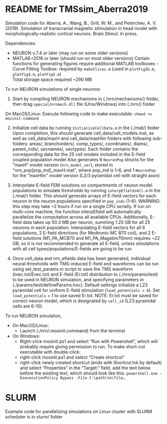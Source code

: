 # README for TMSsim_Aberra2019

Simulation code for Aberra, A., Wang, B., Grill, W. M., and Peterchev, A. V. (2019). Simulation of transcranial magnetic stimulation in head model with morphologically-realistic cortical neurons. Brain Stimul. In press.

Dependencies:
- NEURON v.7.4 or later (may run on some older versions)
- MATLAB r2016 or later (should run on most older versions)
    Certain functions for generating figures require additional MATLAB toolboxes
        - Curve Fitting Toolbox: required by `makeSlices.m` (used in `plotFig2b.m`, `plotFig4.m`, `plotFig5.m`)    
Total storage space required ~290 MB

To run NEURON simulations of single neurons:

1) Start by compiling NEURON mechanisms in (./nrn/mechanisms/) folder, then drag `special`/`nrnmech.dll` file (Unix/Windows) into (./nrn/) folder

On MacOS/Linux:
Execute following code to make executable:
`chmod +x mosinit.command`

2) Initialize cell data by running `InitializeCellData.m` in the (./mat/) folder
    Upon completion, this should generate cell_data/cell_models.mat, as well as cell_data/maxH and cell_data/maxHlin folders with following sub-folders: areas/, branchorders/, comp_types/, coordinates/, diams/, parent_inds/, secnames/, sectypes/. Each folder contains the corresponding data for the 25 cell models included in the E-field coupled population model
    Also generates 6 `NeuronPop` structs for the "maxH" model version (`nrn_model_ver`), stored in "nrn_pop[pop_ind]_maxH.mat", where pop_ind is 1–6, and 1 `NeuronPop` for the "maxHlin" model version (L2/3 pyramidal cell with straight axon)
3) Interpolate E-field FEM solutions on compartments of neuron model populations to simulate thresholds by running `interpEfieldsAll.m` in the (./mat/) folder.
    This should generate arrays of E-field vectors for each neuron in the neuron populations specified in `pop_inds` (1–6). 
    WARNING: this step may take ~2 hours if run on a single CPU serially. If run on multi-core machine, the function interpEfield will automatically parallelize the computation across all available CPUs.
    Additionally, E-field data takes up 50.3 MB per neuron, summing 1.25 GB for all 25 neurons in each population. Interpolating E-field vectors for all 6 populations, 2 E-field directions (for Medtronic MC B70 coil), and 2 E-field solutions (M1_PA_MCB70 and M1_PA_Magstim70mm) requires ~22 GB, so it is not recommended to generate all E-field, unless simulations with all cell types/populations/E-fields are going to be run

4) Once cell_data and nrn_efields data has been generated, individual neural thresholds with TMS-induced E-field and waveforms can be run using set_test_params.m script to save the TMS waveform (tvec.txt/Evec.txt) and E-field (Er.txt) distribution to (./nrn/params/test) to be used in NEURON simulation, and specifying parameters in (./params/test/defineParams.hoc). Default settings initialize a L23 pyramidal cell for uniform E-field stimulation (`load_potentials = 0`). Set `load_potentials` = 1 to use saved Er.txt. NOTE: Er.txt must be saved for correct neuron model, which is designated by `cell_id` (L23 pyramidal cells are 6-10).

To run NEURON simulation,

- On MacOS/Linux: 
    - Launch (./nrn/.mosinit.command) from the terminal
- On Windows: 
    - Right-click mosinit.ps1 and select “Run with Powershell”, which will probably require giving permission to run. To make short-cut executable with double-click:
    - right-click mosinit.ps1 and select “Create shortcut”
    - right-click newly created shortcut (ends with Shortcut.lnk by default) and select “Properties” in the “Target:” field, add the text below before the existing text, which should look like this:
        `powershell.exe -ExececutionPolicy Bypass -File C:\path\to\file…`


# SLURM
Example code for parallelizing simulations on Linux cluster with SLURM scheduler is in slurm/ folder

